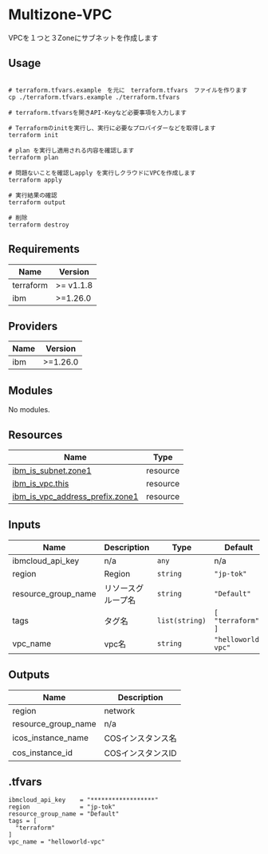 # Multizone-VPC

VPCを１つと３Zoneにサブネットを作成します

## Usage
```

# terraform.tfvars.example　を元に　terraform.tfvars　ファイルを作ります
cp ./terraform.tfvars.example ./terraform.tfvars

# terraform.tfvarsを開きAPI-Keyなど必要事項を入力します

# Terraformのinitを実行し、実行に必要なプロバイダーなどを取得します
terraform init

# plan を実行し適用される内容を確認します
terraform plan

# 問題ないことを確認しapply を実行しクラウドにVPCを作成します
terraform apply

# 実行結果の確認
terraform output

# 削除
terraform destroy

```

## Requirements

| Name | Version |
|------|---------|
| terraform | >= v1.1.8 |
| ibm | >=1.26.0 |

## Providers

| Name | Version |
|------|---------|
| ibm | >=1.26.0 |

## Modules

No modules.

## Resources

| Name | Type |
|------|------|
| [ibm_is_subnet.zone1](https://registry.terraform.io/providers/ibm-cloud/ibm/latest/docs/resources/is_subnet) | resource |
| [ibm_is_vpc.this](https://registry.terraform.io/providers/ibm-cloud/ibm/latest/docs/resources/is_vpc) | resource |
| [ibm_is_vpc_address_prefix.zone1](https://registry.terraform.io/providers/ibm-cloud/ibm/latest/docs/resources/is_vpc_address_prefix) | resource |

## Inputs

| Name | Description | Type | Default | Required |
|------|-------------|------|---------|:--------:|
| ibmcloud\_api\_key | n/a | `any` | n/a | yes |
| region | Region | `string` | `"jp-tok"` | no |
| resource\_group\_name | リソースグループ名 | `string` | `"Default"` | no |
| tags | タグ名 | `list(string)` | ```[ "terraform" ]``` | no |
| vpc\_name | vpc名 | `string` | `"helloworld-vpc"` | no |

## Outputs

| Name | Description |
|------|-------------|
| region | network |
| resource\_group\_name | n/a |
| icos\_instance\_name | COSインスタンス名 |
| cos\_instance\_id | COSインスタンスID |
## .tfvars

```hcl
ibmcloud_api_key    = "******************"
region              = "jp-tok"
resource_group_name = "Default"
tags = [
  "terraform"
]
vpc_name = "helloworld-vpc"
```

